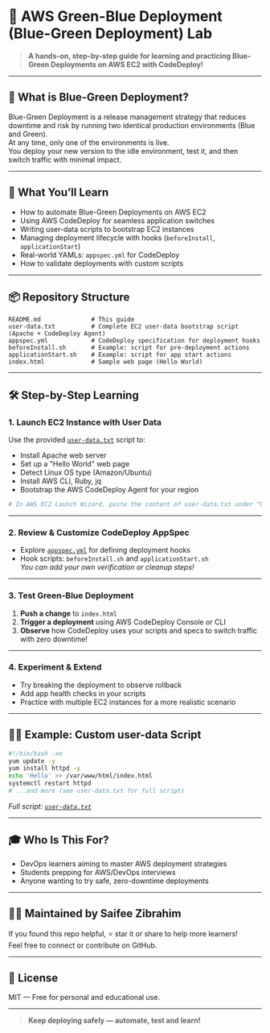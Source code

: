 # 🚦 AWS Green-Blue Deployment (Blue-Green Deployment) Lab

> **A hands-on, step-by-step guide for learning and practicing Blue-Green Deployments on AWS EC2 with CodeDeploy!**

---

## 🌱 What is Blue-Green Deployment?

Blue-Green Deployment is a release management strategy that reduces downtime and risk by running two identical production environments (Blue and Green).  
At any time, only one of the environments is live.  
You deploy your new version to the idle environment, test it, and then switch traffic with minimal impact.

---

## 🚀 What You’ll Learn

- How to automate Blue-Green Deployments on AWS EC2
- Using AWS CodeDeploy for seamless application switches
- Writing user-data scripts to bootstrap EC2 instances
- Managing deployment lifecycle with hooks (`beforeInstall`, `applicationStart`)
- Real-world YAMLs: `appspec.yml` for CodeDeploy
- How to validate deployments with custom scripts

---

## 📦 Repository Structure

```plaintext
README.md              # This guide
user-data.txt          # Complete EC2 user-data bootstrap script (Apache + CodeDeploy Agent)
appspec.yml            # CodeDeploy specification for deployment hooks
beforeInstall.sh       # Example: script for pre-deployment actions
applicationStart.sh    # Example: script for app start actions
index.html             # Sample web page (Hello World)
```

---

## 🛠️ Step-by-Step Learning

### 1. **Launch EC2 Instance with User Data**

Use the provided [`user-data.txt`](user-data.txt) script to:

- Install Apache web server
- Set up a "Hello World" web page
- Detect Linux OS type (Amazon/Ubuntu)
- Install AWS CLI, Ruby, jq
- Bootstrap the AWS CodeDeploy Agent for your region

```bash
# In AWS EC2 Launch Wizard, paste the content of user-data.txt under "User data"
```

---

### 2. **Review & Customize CodeDeploy AppSpec**

- Explore [`appspec.yml`](appspec.yml) for defining deployment hooks
- Hook scripts: `beforeInstall.sh` and `applicationStart.sh`  
  _You can add your own verification or cleanup steps!_

---

### 3. **Test Green-Blue Deployment**

1. **Push a change** to `index.html`
2. **Trigger a deployment** using AWS CodeDeploy Console or CLI
3. **Observe** how CodeDeploy uses your scripts and specs to switch traffic with zero downtime!

---

### 4. **Experiment & Extend**

- Try breaking the deployment to observe rollback
- Add app health checks in your scripts
- Practice with multiple EC2 instances for a more realistic scenario

---

## 👩‍💻 Example: Custom user-data Script

```bash
#!/bin/bash -xe
yum update -y
yum install httpd -y
echo 'Hello' >> /var/www/html/index.html
systemctl restart httpd
# ...and more (see user-data.txt for full script)
```
_Full script: [`user-data.txt`](user-data.txt)_

---

## 🎓 Who Is This For?

- DevOps learners aiming to master AWS deployment strategies
- Students prepping for AWS/DevOps interviews
- Anyone wanting to try safe, zero-downtime deployments

---

## 🙋‍♂️ Maintained by Saifee Zibrahim

If you found this repo helpful, ⭐ star it or share to help more learners!  
Feel free to connect or contribute on GitHub.

---

## 📄 License

MIT — Free for personal and educational use.

---

> **Keep deploying safely — automate, test and learn!**

